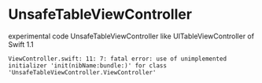 UnsafeTableViewController
=========================

experimental code UnsafeTableViewController like UITableViewController of Swift 1.1

```
ViewController.swift: 11: 7: fatal error: use of unimplemented initializer 'init(nibName:bundle:)' for class 'UnsafeTableViewController.ViewController'
```

